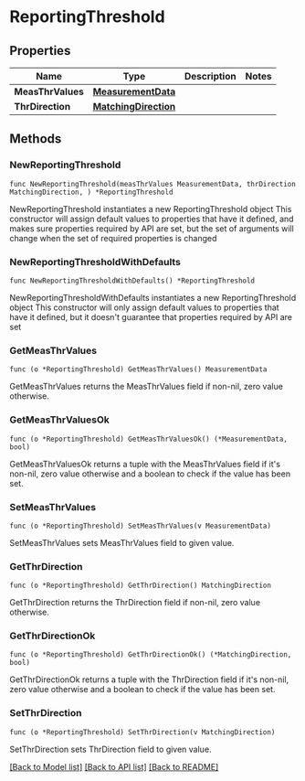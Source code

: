 # ReportingThreshold

## Properties

Name | Type | Description | Notes
------------ | ------------- | ------------- | -------------
**MeasThrValues** | [**MeasurementData**](MeasurementData.md) |  | 
**ThrDirection** | [**MatchingDirection**](MatchingDirection.md) |  | 

## Methods

### NewReportingThreshold

`func NewReportingThreshold(measThrValues MeasurementData, thrDirection MatchingDirection, ) *ReportingThreshold`

NewReportingThreshold instantiates a new ReportingThreshold object
This constructor will assign default values to properties that have it defined,
and makes sure properties required by API are set, but the set of arguments
will change when the set of required properties is changed

### NewReportingThresholdWithDefaults

`func NewReportingThresholdWithDefaults() *ReportingThreshold`

NewReportingThresholdWithDefaults instantiates a new ReportingThreshold object
This constructor will only assign default values to properties that have it defined,
but it doesn't guarantee that properties required by API are set

### GetMeasThrValues

`func (o *ReportingThreshold) GetMeasThrValues() MeasurementData`

GetMeasThrValues returns the MeasThrValues field if non-nil, zero value otherwise.

### GetMeasThrValuesOk

`func (o *ReportingThreshold) GetMeasThrValuesOk() (*MeasurementData, bool)`

GetMeasThrValuesOk returns a tuple with the MeasThrValues field if it's non-nil, zero value otherwise
and a boolean to check if the value has been set.

### SetMeasThrValues

`func (o *ReportingThreshold) SetMeasThrValues(v MeasurementData)`

SetMeasThrValues sets MeasThrValues field to given value.


### GetThrDirection

`func (o *ReportingThreshold) GetThrDirection() MatchingDirection`

GetThrDirection returns the ThrDirection field if non-nil, zero value otherwise.

### GetThrDirectionOk

`func (o *ReportingThreshold) GetThrDirectionOk() (*MatchingDirection, bool)`

GetThrDirectionOk returns a tuple with the ThrDirection field if it's non-nil, zero value otherwise
and a boolean to check if the value has been set.

### SetThrDirection

`func (o *ReportingThreshold) SetThrDirection(v MatchingDirection)`

SetThrDirection sets ThrDirection field to given value.



[[Back to Model list]](../README.md#documentation-for-models) [[Back to API list]](../README.md#documentation-for-api-endpoints) [[Back to README]](../README.md)


